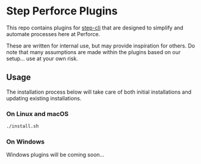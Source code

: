 # Step Perforce Plugins

This repo contains plugins for [step-cli](https://smallstep.com/docs/step-cli/) that are designed to simplify and automate processes here at Perforce.

These are written for internal use, but may provide inspiration for others. Do note that many assumptions are made within the plugins based on our setup... use at your own risk.

## Usage

The installation process below will take care of both initial installations and updating existing installations.

### On Linux and macOS

```bash
./install.sh
```

### On Windows

Windows plugins will be coming soon... 
